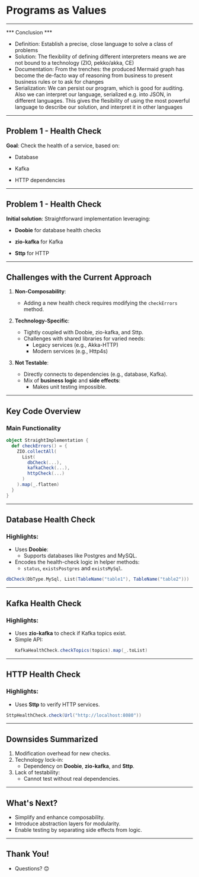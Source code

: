 # Programs as Values

---
*** Conclusion ***
- Definition: Establish a precise, close language to solve a class of problems
- Solution: The flexibility of defining different interpreters means we are not bound to a technology (ZIO, pekko/akka, CE)
- Documentation: From the trenches: the produced Mermaid graph has become the de-facto way of reasoning from business to present business rules or to ask for changes                          
- Serialization: We can persist our program, which is good for auditing. Also we can interpret our language, serialized e.g. into JSON, in different languages. This gives the flesibility of using the most powerful language to describe our solution, and interpret it in other languages

--- 
## **Problem 1 - Health Check**

**Goal**: Check the health of a service, based on:

  - Database
    
  - Kafka
   
  - HTTP dependencies

---

## **Problem 1 - Health Check**

**Initial solution**: Straightforward implementation leveraging:

  - **Doobie** for database health checks
  
  - **zio-kafka** for Kafka
  
  - **Sttp** for HTTP

---

## **Challenges with the Current Approach**

1. **Non-Composability**:
    - Adding a new health check requires modifying the `checkErrors` method.

2. **Technology-Specific**:
    - Tightly coupled with Doobie, zio-kafka, and Sttp.
    - Challenges with shared libraries for varied needs:
        - Legacy services (e.g., Akka-HTTP)
        - Modern services (e.g., Http4s)

3. **Not Testable**:
    - Directly connects to dependencies (e.g., database, Kafka).
    - Mix of **business logic** and **side effects**:
        - Makes unit testing impossible.

---

## **Key Code Overview**

### Main Functionality

```scala
object StraightImplementation {
  def checkErrors() = {
    ZIO.collectAll(
      List(
        dbCheck(...),
        kafkaCheck(...),
        httpCheck(...)
      )
    ).map(_.flatten)
  }
}
```

---

## **Database Health Check**

### Highlights:
- Uses **Doobie**:
    - Supports databases like Postgres and MySQL.
- Encodes the health-check logic in helper methods:
    - `status`, `existsPostgres` and `existsMySql`.

```scala
dbCheck(DbType.MySql, List(TableName("table1"), TableName("table2")))
```

---

## **Kafka Health Check**

### Highlights:
- Uses **zio-kafka** to check if Kafka topics exist.
- Simple API:
    ```scala
    KafkaHealthCheck.checkTopics(topics).map(_.toList)
    ```

---

## **HTTP Health Check**

### Highlights:
- Uses **Sttp** to verify HTTP services.

```scala
SttpHealthCheck.check(Url("http://localhost:8080"))
```

---

## **Downsides Summarized**

1. Modification overhead for new checks.
2. Technology lock-in:
    - Dependency on **Doobie**, **zio-kafka**, and **Sttp**.
3. Lack of testability:
    - Cannot test without real dependencies.

---

## **What's Next?**

- Simplify and enhance composability.
- Introduce abstraction layers for modularity.
- Enable testing by separating side effects from logic.

---

## **Thank You!**

- Questions? 😊